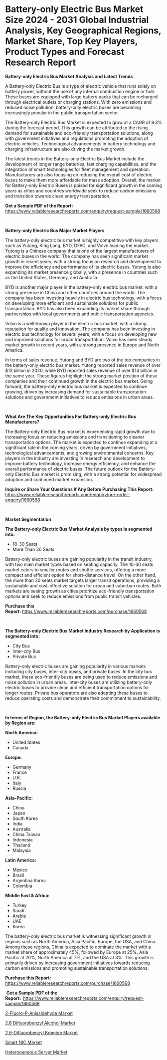 <p><h1>Battery-only Electric Bus Market Size 2024 - 2031 Global Industrial Analysis, Key Geographical Regions, Market Share, Top Key Players, Product Types and Forecast Research Report</h1></p><p><strong>Battery-only Electric Bus Market Analysis and Latest Trends</strong></p>
<p><p>A Battery-only Electric Bus is a type of electric vehicle that runs solely on battery power, without the use of any internal combustion engine or fuel. These buses are equipped with large battery packs that can be recharged through electrical outlets or charging stations. With zero emissions and reduced noise pollution, battery-only electric buses are becoming increasingly popular in the public transportation sector.</p><p>The Battery-only Electric Bus Market is expected to grow at a CAGR of 9.3% during the forecast period. This growth can be attributed to the rising demand for sustainable and eco-friendly transportation solutions, along with government initiatives and regulations promoting the adoption of electric vehicles. Technological advancements in battery technology and charging infrastructure are also driving the market growth.</p><p>The latest trends in the Battery-only Electric Bus Market include the development of longer range batteries, fast charging capabilities, and the integration of smart technologies for fleet management and operation. Manufacturers are also focusing on reducing the overall cost of electric buses to make them more affordable for mass adoption. Overall, the market for Battery-only Electric Buses is poised for significant growth in the coming years as cities and countries worldwide seek to reduce carbon emissions and transition towards clean energy transportation.</p></p>
<p><strong>Get a Sample PDF of the Report:&nbsp;</strong> <a href="https://www.reliableresearchreports.com/enquiry/request-sample/1660568">https://www.reliableresearchreports.com/enquiry/request-sample/1660568</a></p>
<p>&nbsp;</p>
<p><strong>Battery-only Electric Bus Major Market Players</strong></p>
<p><p>The battery-only electric bus market is highly competitive with key players such as Yutong, King Long, BYD, DFAC, and Volvo leading the market. Yutong is a Chinese company that is one of the largest manufacturers of electric buses in the world. The company has seen significant market growth in recent years, with a strong focus on research and development to improve the efficiency and performance of its electric buses. Yutong is also expanding its market presence globally, with a presence in countries such as the United States, Germany, and Australia.</p><p>BYD is another major player in the battery-only electric bus market, with a strong presence in China and other countries around the world. The company has been investing heavily in electric bus technology, with a focus on developing more efficient and sustainable solutions for public transportation. BYD has also been expanding its market share through partnerships with local governments and public transportation agencies.</p><p>Volvo is a well-known player in the electric bus market, with a strong reputation for quality and innovation. The company has been investing in electric bus technology for several years, with a focus on developing new and improved solutions for urban transportation. Volvo has seen steady market growth in recent years, with a strong presence in Europe and North America.</p><p>In terms of sales revenue, Yutong and BYD are two of the top companies in the battery-only electric bus market. Yutong reported sales revenue of over $12 billion in 2020, while BYD reported sales revenue of over $14 billion in the same year. These figures highlight the strong market position of these companies and their continued growth in the electric bus market. Going forward, the battery-only electric bus market is expected to continue growing, driven by increasing demand for sustainable transportation solutions and government initiatives to reduce emissions in urban areas.</p></p>
<p>&nbsp;</p>
<p><strong>What Are The Key Opportunities For Battery-only Electric Bus Manufacturers?</strong></p>
<p><p>The Battery-only Electric Bus market is experiencing rapid growth due to increasing focus on reducing emissions and transitioning to cleaner transportation options. The market is expected to continue expanding at a significant rate in the coming years, driven by government initiatives, technological advancements, and growing environmental concerns. Key players in the industry are investing in research and development to improve battery technology, increase energy efficiency, and enhance the overall performance of electric buses. The future outlook for the Battery-only Electric Bus market is promising, with a strong potential for widespread adoption and continued market expansion.</p></p>
<p><strong>Inquire or Share Your Questions If Any Before Purchasing This Report:</strong> <a href="https://www.reliableresearchreports.com/enquiry/pre-order-enquiry/1660568">https://www.reliableresearchreports.com/enquiry/pre-order-enquiry/1660568</a></p>
<p>&nbsp;</p>
<p><strong>Market Segmentation</strong></p>
<p><strong>The Battery-only Electric Bus Market Analysis by types is segmented into:</strong></p>
<p><ul><li>10-30 Seats</li><li>More Than 30 Seats</li></ul></p>
<p><p>Battery-only electric buses are gaining popularity in the transit industry, with two main market types based on seating capacity. The 10-30 seats market caters to smaller routes and shuttle services, offering a more compact and efficient option for short-distance travel. On the other hand, the more than 30 seats market targets larger transit operations, providing a sustainable and cost-effective solution for urban and suburban routes. Both markets are seeing growth as cities prioritize eco-friendly transportation options and seek to reduce emissions from public transit vehicles.</p></p>
<p><strong>Purchase this Report:&nbsp;</strong><a href="https://www.reliableresearchreports.com/purchase/1660568">https://www.reliableresearchreports.com/purchase/1660568</a></p>
<p>&nbsp;</p>
<p><strong>The Battery-only Electric Bus Market Industry Research by Application is segmented into:</strong></p>
<p><ul><li>City Bus</li><li>Inter-city Bus</li><li>Private Bus</li></ul></p>
<p><p>Battery-only electric buses are gaining popularity in various markets including city buses, inter-city buses, and private buses. In the city bus market, these eco-friendly buses are being used to reduce emissions and noise pollution in urban areas. Inter-city buses are utilizing battery-only electric buses to provide clean and efficient transportation options for longer routes. Private bus operators are also adopting these buses to reduce operating costs and demonstrate their commitment to sustainability.</p></p>
<p>&nbsp;</p>
<p><strong>In terms of Region, the Battery-only Electric Bus Market Players available by Region are:</strong></p>
<p>
    <p> <strong> North America: </strong>
        <ul>
            <li>United States</li>
            <li>Canada</li>
        </ul>
        </p> 
    <p> <strong> Europe: </strong>
        <ul>
            <li>Germany</li>
            <li>France</li>
            <li>U.K.</li>
            <li>Italy</li>
            <li>Russia</li>
        </ul>
        </p> 
    <p> <strong> Asia-Pacific: </strong>
        <ul>
            <li>China</li>
            <li>Japan</li>
            <li>South Korea</li>
            <li>India</li>
            <li>Australia</li>
            <li>China Taiwan</li>
            <li>Indonesia</li>
            <li>Thailand</li>
            <li>Malaysia</li>
        </ul>
        </p> 
    <p> <strong> Latin America: </strong>
        <ul>
            <li>Mexico</li>
            <li>Brazil</li>
            <li>Argentina Korea</li>
            <li>Colombia</li>
        </ul>
        </p> 
    <p> <strong> Middle East & Africa: </strong>
        <ul>
            <li>Turkey</li>
            <li>Saudi</li>
            <li>Arabia</li>
            <li>UAE</li>
            <li>Korea</li>
        </ul>
    </p>
    </p>
<p><p>The battery-only electric bus market is witnessing significant growth in regions such as North America, Asia Pacific, Europe, the USA, and China. Among these regions, China is expected to dominate the market with a market share of approximately 45%, followed by Europe at 25%, Asia Pacific at 20%, North America at 7%, and the USA at 3%. This growth is primarily driven by increasing government initiatives towards reducing carbon emissions and promoting sustainable transportation solutions.</p></p>
<p><strong>Purchase this Report: </strong><a href="https://www.reliableresearchreports.com/purchase/1660568">https://www.reliableresearchreports.com/purchase/1660568</a></p>
<p>&nbsp;<strong>Get a Sample PDF of the Report:&nbsp;&nbsp;</strong><a href="https://www.reliableresearchreports.com/enquiry/request-sample/1660568">https://www.reliableresearchreports.com/enquiry/request-sample/1660568</a></p>
<p><strong></strong></p>
<p><p><a href="https://cautious-neon-760.notion.site/2-Fluoro-P-Anisaldehyde-Market-Size-and-Examines-its-Market-Scope-with-a-Primary-Focus-on-Growth-O-ceb0cba7ae374bb7a00610a84e912cc5">2-Fluoro-P-Anisaldehyde Market</a></p><p><a href="https://frill-swim-3cd.notion.site/2-6-Difluorobenzyl-Alcohol-Market-Analysis-Examines-its-Scope-on-Growth-Opportunities-and-Forecaste-2e7107d273df41939d2cc1f08a21ac0c">2,6 Difluorobenzyl Alcohol Market</a></p><p><a href="https://gentle-editor-9db.notion.site/2-6-Difluorobenzyl-Bromide-Market-Size-Growth-Outlook-from-2024-to-2031-projecting-at-Market-s-Tre-e8114ca4d2824f71988dad2e97f66664">2,6-Difluorobenzyl Bromide Market</a></p><p><a href="https://view.publitas.com/reportprime-1/smart-nic-market-research-report-provides-critical-insights-that-can-help-shape-business-development-and-investment-strategies/">Smart NIC Market</a></p><p><a href="https://view.publitas.com/reportprime-1/heterogeneous-server-market-growth-market-trends-covid-19-impact-and-forecasts-for-period-from-2024-2031/">Heterogeneous Server Market</a></p></p>
